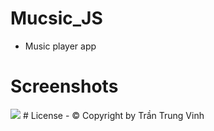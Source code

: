 # Mucsic_JS
- Music player app
# Screenshots
<img src="https://ibb.co/3p7rXN2" />
# License
- © Copyright by Trần Trung Vinh

